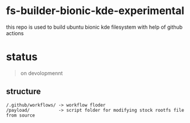 # fs-builder-bionic-kde-experimental

this repo is used to build ubuntu bionic kde filesystem with help of github actions

# status
> on  devolopmennt

## structure
```tree
/.github/workflows/ -> workflow floder
/payload/           -> script folder for modifying stock rootfs file from source
```